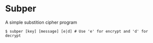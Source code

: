 # Subper

A simple substition cipher program
```
$ subper [key] [message] [e|d] # Use 'e' for encrypt and 'd' for decrypt
```